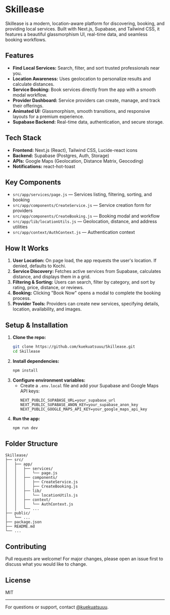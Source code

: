 # Skillease

Skillease is a modern, location-aware platform for discovering, booking, and providing local services. Built with Next.js, Supabase, and Tailwind CSS, it features a beautiful glassmorphism UI, real-time data, and seamless booking workflows.

## Features

- **Find Local Services:** Search, filter, and sort trusted professionals near you.
- **Location Awareness:** Uses geolocation to personalize results and calculate distances.
- **Service Booking:** Book services directly from the app with a smooth modal workflow.
- **Provider Dashboard:** Service providers can create, manage, and track their offerings.
- **Animated UI:** Glassmorphism, smooth transitions, and responsive layouts for a premium experience.
- **Supabase Backend:** Real-time data, authentication, and secure storage.

## Tech Stack

- **Frontend:** Next.js (React), Tailwind CSS, Lucide-react icons
- **Backend:** Supabase (Postgres, Auth, Storage)
- **APIs:** Google Maps (Geolocation, Distance Matrix, Geocoding)
- **Notifications:** react-hot-toast

## Key Components

- `src/app/services/page.js` — Services listing, filtering, sorting, and booking
- `src/app/components/CreateService.js` — Service creation form for providers
- `src/app/components/CreateBooking.js` — Booking modal and workflow
- `src/app/lib/locationUtils.js` — Geolocation, distance, and address utilities
- `src/app/context/AuthContext.js` — Authentication context

## How It Works

1. **User Location:** On page load, the app requests the user's location. If denied, defaults to Kochi.
2. **Service Discovery:** Fetches active services from Supabase, calculates distance, and displays them in a grid.
3. **Filtering & Sorting:** Users can search, filter by category, and sort by rating, price, distance, or reviews.
4. **Booking:** Clicking "Book Now" opens a modal to complete the booking process.
5. **Provider Tools:** Providers can create new services, specifying details, location, availability, and images.

## Setup & Installation

1. **Clone the repo:**
   ```bash
   git clone https://github.com/kuekuatsuuu/Skillease.git
   cd Skillease
   ```
2. **Install dependencies:**
   ```bash
   npm install
   ```
3. **Configure environment variables:**
   - Create a `.env.local` file and add your Supabase and Google Maps API keys:
     ```env
     NEXT_PUBLIC_SUPABASE_URL=your_supabase_url
     NEXT_PUBLIC_SUPABASE_ANON_KEY=your_supabase_anon_key
     NEXT_PUBLIC_GOOGLE_MAPS_API_KEY=your_google_maps_api_key
     ```
4. **Run the app:**
   ```bash
   npm run dev
   ```

## Folder Structure

```
Skillease/
├── src/
│   ├── app/
│   │   ├── services/
│   │   │   └── page.js
│   │   ├── components/
│   │   │   ├── CreateService.js
│   │   │   ├── CreateBooking.js
│   │   ├── lib/
│   │   │   └── locationUtils.js
│   │   ├── context/
│   │   │   └── AuthContext.js
│   │   └── ...
├── public/
│   └── ...
├── package.json
├── README.md
└── ...
```

## Contributing

Pull requests are welcome! For major changes, please open an issue first to discuss what you would like to change.

## License

MIT

---

For questions or support, contact [@kuekuatsuuu](https://github.com/kuekuatsuuu).
